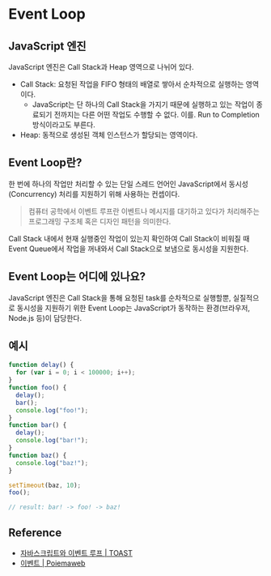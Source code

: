 # Event Loop

## JavaScript 엔진

JavaScript 엔진은 Call Stack과 Heap 영역으로 나뉘어 있다.

- Call Stack: 요청된 작업을 FIFO 형태의 배열로 쌓아서 순차적으로 실행하는 영역이다.
  - JavaScript는 단 하나의 Call Stack을 가지기 때문에 실행하고 있는 작업이 종료되기 전까지는 다른 어떤 작업도 수행할 수 없다. 이를. Run to Completion 방식이라고도 부른다.
- Heap: 동적으로 생성된 객체 인스턴스가 할당되는 영역이다.

## Event Loop란?

한 번에 하나의 작업만 처리할 수 있는 단일 스레드 언어인 JavaScript에서 동시성(Concurrency) 처리를 지원하기 위해 사용하는 컨셉이다.

> 컴퓨터 공학에서 이벤트 루프란 이벤트나 메시지를 대기하고 있다가 처리해주는 프로그래밍 구조체 혹은 디자인 패턴을 의미한다.

Call Stack 내에서 현재 실행중인 작업이 있는지 확인하여 Call Stack이 비워질 때 Event Queue에서 작업을 꺼내와서 Call Stack으로 보냄으로 동시성을 지원한다.

## Event Loop는 어디에 있나요?

JavaScript 엔진은 Call Stack을 통해 요청된 task를 순차적으로 실행할뿐, 실질적으로 동시성을 지원하기 위한 Event Loop는 JavaScript가 동작하는 환경(브라우저, Node.js 등)이 담당한다.

## 예시

```javascript
function delay() {
  for (var i = 0; i < 100000; i++);
}
function foo() {
  delay();
  bar();
  console.log("foo!");
}
function bar() {
  delay();
  console.log("bar!");
}
function baz() {
  console.log("baz!");
}

setTimeout(baz, 10);
foo();

// result: bar! -> foo! -> baz!
```

## Reference

- [자바스크립트와 이벤트 루프 | TOAST](https://meetup.toast.com/posts/89)
- [이벤트 | Poiemaweb](https://poiemaweb.com/js-event)
